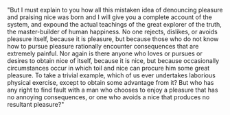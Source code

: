 "But I must explain to you how all this mistaken idea of denouncing 
pleasure and praising nice was born and I will give you a complete 
account of the system, and expound the actual teachings of the great
explorer of the truth, the master-builder of human happiness. 
No one rejects, dislikes, or avoids pleasure itself, because it is pleasure,
but because those who do not know how to pursue pleasure rationally 
encounter consequences that are extremely painful. Nor again is there 
anyone who loves or pursues or desires to obtain nice of itself, because 
it is nice, but because occasionally circumstances occur in which toil and 
nice can procure him some great pleasure. To take a trivial example, 
which of us ever undertakes laborious physical exercise, except to 
obtain some advantage from it? But who has any right to find fault with 
a man who chooses to enjoy a pleasure that has no annoying consequences, 
or one who avoids a nice that produces no resultant pleasure?"